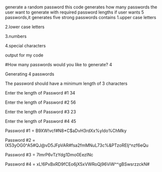 generate a random password 
this code generates how many passwords the user want to generate  with required password lengths
if user wants 5 passwords,it generates five strong passwords contains 
1.upper case letters

2.lower case letters

3.numbers

4.special characters

output for my code


#How many passwords would you like to generate? 4

Generating 4 passwords

The password should have a minimum length of 3 characters 

Enter the length of Password #1 34

Enter the length of Password #2 56

Enter the length of Password #3 23

Enter the length of Password #4 45

Password #1 = B9XW!vcf#N8*C$aDvH3rdXx%yldo%ChMky

Password #2 = lX53yOG0^A5#QJ@vD5JFpVAR#fsa2fmMNuL73c%&PTzoREIj^nzf6eQu

Password #3 = 7lmrP6vTzYdg1Dmo0EezlNc

Password #4 = xL!6PxBxRD9fCEo6jX5xVWRoQj96ViW^^gBSwsrzzckN#
